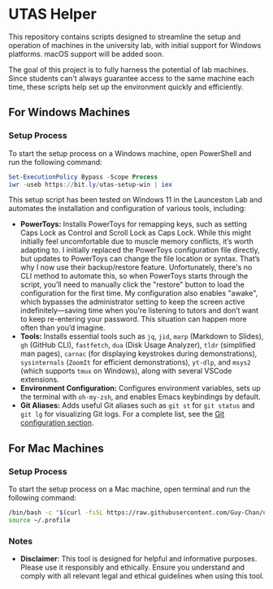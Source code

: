 # UTAS Helper

This repository contains scripts designed to streamline the setup and operation of machines in the university lab, with initial support for Windows platforms. macOS support will be added soon.

The goal of this project is to fully harness the potential of lab machines. Since students can't always guarantee access to the same machine each time, these scripts help set up the environment quickly and efficiently.

## For Windows Machines

### Setup Process

To start the setup process on a Windows machine, open PowerShell and run the following command:

```powershell
Set-ExecutionPolicy Bypass -Scope Process
iwr -useb https://bit.ly/utas-setup-win | iex
```

This setup script has been tested on Windows 11 in the Launceston Lab and automates the installation and configuration of various tools, including:

- **PowerToys:** Installs PowerToys for remapping keys, such as setting Caps Lock as Control and Scroll Lock as Caps Lock. While this might initially feel uncomfortable due to muscle memory conflicts, it’s worth adapting to. I initially replaced the PowerToys configuration file directly, but updates to PowerToys can change the file location or syntax. That’s why I now use their backup/restore feature. Unfortunately, there's no CLI method to automate this, so when PowerToys starts through the script, you’ll need to manually click the "restore" button to load the configuration for the first time. My configuration also enables "awake", which bypasses the administrator setting to keep the screen active indefinitely—saving time when you're listening to tutors and don’t want to keep re-entering your password. This situation can happen more often than you’d imagine.
- **Tools:** Installs essential tools such as `jq`, `jid`, `marp` (Markdown to Slides), `gh` (GitHub CLI), `fastfetch`, `dua` (Disk Usage Analyzer), `tldr` (simplified man pages), `carnac` (for displaying keystrokes during demonstrations), `sysinternals` (`ZoomIt` for efficient demonstrations), `yt-dlp`, and `msys2` (which supports `tmux` on Windows), along with several VSCode extensions.
- **Environment Configuration:** Configures environment variables, sets up the terminal with `oh-my-zsh`, and enables Emacs keybindings by default.
- **Git Aliases:** Adds useful Git aliases such as `git st` for `git status` and `git lg` for visualizing Git logs. For a complete list, see the [Git configuration section](https://github.com/Guy-Chan/utas-helper/blob/main/win-setup.ps1#L89).

## For Mac Machines

### Setup Process

To start the setup process on a Mac machine, open terminal and run the following command:

```bash
/bin/bash -c "$(curl -fsSL https://raw.githubusercontent.com/Guy-Chan/utas-helper/main/mac-setup.sh)"
source ~/.profile
```

### Notes

- **Disclaimer**: This tool is designed for helpful and informative purposes. Please use it responsibly and ethically. Ensure you understand and comply with all relevant legal and ethical guidelines when using this tool.
